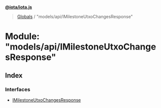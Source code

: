 **[@iota/iota.js](../README.md)**

> [Globals](../README.md) / "models/api/IMilestoneUtxoChangesResponse"

# Module: "models/api/IMilestoneUtxoChangesResponse"

## Index

### Interfaces

* [IMilestoneUtxoChangesResponse](../interfaces/_models_api_imilestoneutxochangesresponse_.imilestoneutxochangesresponse.md)
